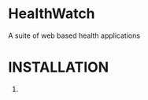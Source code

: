 HealthWatch
===========

A suite of web based health applications

INSTALLATION
============

1. 



